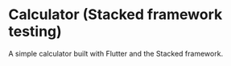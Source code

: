 # Calculator (Stacked framework testing)

A simple calculator built with Flutter and the Stacked framework.
